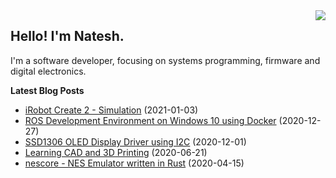 <img src="https://github-readme-stats.vercel.app/api/top-langs/?username=nnarain&layout=compact" align="right">

Hello! I'm Natesh.
------------------

I'm a software developer, focusing on systems programming, firmware and digital electronics.

**Latest Blog Posts**

<!-- BLOG-POST-LIST:START -->
* [iRobot Create 2 - Simulation](https://nnarain.github.io/2021/01/03/iRobot-Create-2-Simulation.html) (2021-01-03)
* [ROS Development Environment on Windows 10 using Docker](https://nnarain.github.io/2020/12/27/ROS-Development-Environment-on-Windows-10-using-Docker.html) (2020-12-27)
* [SSD1306 OLED Display Driver using I2C](https://nnarain.github.io/2020/12/01/SSD1306-OLED-Display-Driver-using-I2C.html) (2020-12-01)
* [Learning CAD and 3D Printing](https://nnarain.github.io/2020/06/21/Starting-out-with-3D-Printing.html) (2020-06-21)
* [nescore - NES Emulator written in Rust](https://nnarain.github.io/2020/04/15/nescore-NES-Emulator-written-in-Rust.html) (2020-04-15)

<!-- BLOG-POST-LIST:END -->
